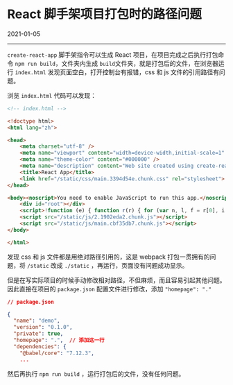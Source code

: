 # React 脚手架项目打包时的路径问题

2021-01-05  


---





`create-react-app` 脚手架指令可以生成 React 项目，在项目完成之后执行打包命令 `npm run build`，文件夹内生成 `build`文件夹，就是打包后的文件，在浏览器运行 `index.html` 发现页面空白，打开控制台有报错，css 和 js 文件的引用路径有问题。

浏览 `index.html` 代码可以发现：

```html
<!-- index.html -->

<!doctype html>
<html lang="zh">

<head>
    <meta charset="utf-8" />
    <meta name="viewport" content="width=device-width,initial-scale=1" />
    <meta name="theme-color" content="#000000" />
    <meta name="description" content="Web site created using create-react-app" />
    <title>React App</title>
    <link href="/static/css/main.3394d54e.chunk.css" rel="stylesheet">
</head>

<body><noscript>You need to enable JavaScript to run this app.</noscript>
    <div id="root"></div>
    <script>!function (e) { function r(r) { for (var n, l, f = r[0], i = r[1], a = r[2], c = 0, s = []; c < f.length; c++)l = f[c], Object.prototype.hasOwnProperty.call(o, l) && o[l] && s.push(o[l][0]), o[l] = 0; for (n in i) Object.prototype.hasOwnProperty.call(i, n) && (e[n] = i[n]); for (p && p(r); s.length;)s.shift()(); return u.push.apply(u, a || []), t() } function t() { for (var e, r = 0; r < u.length; r++) { for (var t = u[r], n = !0, f = 1; f < t.length; f++) { var i = t[f]; 0 !== o[i] && (n = !1) } n && (u.splice(r--, 1), e = l(l.s = t[0])) } return e } var n = {}, o = { 1: 0 }, u = []; function l(r) { if (n[r]) return n[r].exports; var t = n[r] = { i: r, l: !1, exports: {} }; return e[r].call(t.exports, t, t.exports, l), t.l = !0, t.exports } l.m = e, l.c = n, l.d = function (e, r, t) { l.o(e, r) || Object.defineProperty(e, r, { enumerable: !0, get: t }) }, l.r = function (e) { "undefined" != typeof Symbol && Symbol.toStringTag && Object.defineProperty(e, Symbol.toStringTag, { value: "Module" }), Object.defineProperty(e, "__esModule", { value: !0 }) }, l.t = function (e, r) { if (1 & r && (e = l(e)), 8 & r) return e; if (4 & r && "object" == typeof e && e && e.__esModule) return e; var t = Object.create(null); if (l.r(t), Object.defineProperty(t, "default", { enumerable: !0, value: e }), 2 & r && "string" != typeof e) for (var n in e) l.d(t, n, function (r) { return e[r] }.bind(null, n)); return t }, l.n = function (e) { var r = e && e.__esModule ? function () { return e.default } : function () { return e }; return l.d(r, "a", r), r }, l.o = function (e, r) { return Object.prototype.hasOwnProperty.call(e, r) }, l.p = "./"; var f = this.webpackJsonpdemo = this.webpackJsonpdemo || [], i = f.push.bind(f); f.push = r, f = f.slice(); for (var a = 0; a < f.length; a++)r(f[a]); var p = i; t() }([])</script>
    <script src="/static/js/2.1902eda2.chunk.js"></script>
    <script src="/static/js/main.cbf35db7.chunk.js"></script>
</body>

</html>
```

发现 css 和 js 文件都是用绝对路径引用的，这是 webpack 打包一贯拥有的问题，将 `/static` 改成 `./static` ，再运行，页面没有问题成功显示。

但是在写实际项目的时候手动修改相对路径，不但麻烦，而且容易引起其他问题。因此直接在项目的 `package.json` 配置文件进行修改，添加 `"homepage": "."`

```json
// package.json

{
  "name": "demo",
  "version": "0.1.0",
  "private": true,
  "homepage": ".",  // 添加这一行
  "dependencies": {
    "@babel/core": "7.12.3",
    ...
```

然后再执行 `npm run build` ，运行打包后的文件，没有任何问题。